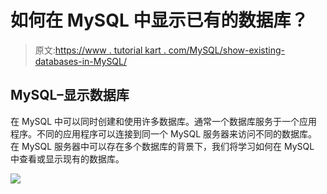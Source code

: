 # 如何在 MySQL 中显示已有的数据库？

> 原文:[https://www . tutorial kart . com/MySQL/show-existing-databases-in-MySQL/](https://www.tutorialkart.com/mysql/show-existing-databases-in-mysql/)

## MySQL–显示数据库

在 MySQL 中可以同时创建和使用许多数据库。通常一个数据库服务于一个应用程序。不同的应用程序可以连接到同一个 MySQL 服务器来访问不同的数据库。在 MySQL 服务器中可以存在多个数据库的背景下，我们将学习如何在 MySQL 中查看或显示现有的数据库。

[![](../Images/925da31b32d6bc3827932f6c8afb11bb.png)](https://www.tutorialkart.com/)